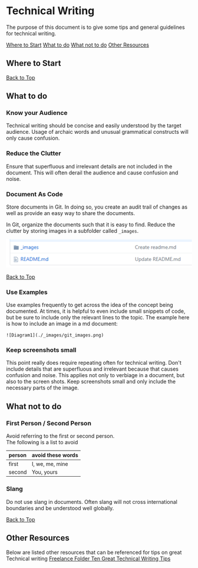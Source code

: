 # Technical Writing

The purpose of this document is to give some tips and general guidelines for technical writing.

[Where to Start](#where-to-start)
[What to do](#what-to-do)
[What not to do](#what-not-to-do)
[Other Resources](#other-resources)

## Where to Start

[Back to Top](#technical-writing)

## What to do

### Know your Audience
Technical writing should be concise and easily understood by the target audience.  Usage of archaic words and unusual grammatical constructs will only cause confusion.

### Reduce the Clutter
Ensure that superfluous and irrelevant details are not included in the document.  This will often derail the audience and cause confusion and noise.

### Document As Code
Store documents in Git.  In doing so, you create an audit trail of changes as well as provide an easy way to share the documents.  

In Git, organize the documents such that it is easy to find.    Reduce the clutter by storing images in a subfolder called `_images`.

![Diagram1](./_images/git_images.png)
 
[Back to Top](#technical-writing)

### Use Examples
Use examples frequently to get across the idea of the concept being documented.  At times, it is helpful to even include small snippets of code, but be sure to include only the relevant lines to the topic.  The example here is how to include an image in a md document:

```
![Diagram1](./_images/git_images.png)
```
### Keep screenshots small
This point really does require repeating often for technical writing.  Don't include details that are superfluous and irrelevant because that causes confusion and noise.   This applies not only to verbiage in a document, but also to the screen shots.  Keep screenshots small and only include the necessary parts of the image.

## What not to do

### First Person / Second Person
Avoid referring to the first or second person.  
The following is a list to avoid

| person  | avoid these words
|:-----|:-----
|first| I, we, me, mine
|second| You, yours

### Slang
Do not use slang in documents.  Often slang will not cross international boundaries and be understood well globally.


[Back to Top](#technical-writing)


## Other Resources

Below are listed other resources that can be referenced for tips on great Technical writing
[Freelance Folder Ten Great Technical Writing Tips](http://freelancefolder.com/ten-great-technical-writing-tips/ )
